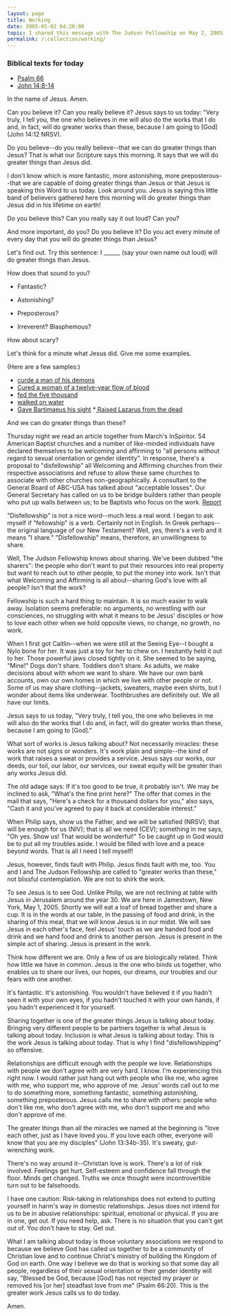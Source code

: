 ```yaml
---
layout: page
title: Working
date: 2005-05-02 04:20:00
topic: I shared this message with The Judson Fellowship on May 2, 2005in Jamestown, New York 
permalink: /:collection/working/
---
```


### Biblical texts for today ###

* [Psalm 66](http://search.americanbible.org/bible/search.cfm?book=PS&amp;chapter=66&amp;verse=&amp;version=CEV) 
* [John 14:8-14](http://search.americanbible.org/bible/search.cfm?book=JOHN&amp;chapter=14&amp;verse=8-14&amp;version=CEV)

In the name of Jesus. Amen.

Can you believe it? Can you really believe it? Jesus says to us today:
"Very truly, I tell you, the one who believes in me will also do the
works that I do and, in fact, will do greater works than these,
because I am going to [God] (John 14:12 NRSV).

Do you believe--do you really believe--that we can do greater things
than Jesus? That is what our Scripture says this morning. It says that
we will do greater things than Jesus did.

I don't know which is more fantastic, more astonishing, more
preposterous--that we are capable of doing greater things than Jesus
or that Jesus is speaking this Word to us today. Look around you.
Jesus is saying this little band of believers gathered here this
morning will do greater things than Jesus did in his lifetime on
earth!

Do you believe this? Can you really say it out loud? Can you?

And more important, do you? Do you believe it? Do you act every
minute of every day that you will do greater things than Jesus?

Let's find out. Try this sentence: I ______ (say your own name out
loud) will do greater things than Jesus.

How does that sound to you? 

* Fantastic? 
* Astonishing? 
* Preposterous?

* Irreverent? Blasphemous?

How about scary?

Let's think for a minute what Jesus did. Give me some examples.

(Here are a few samples:)

* [curde a man of his demons](http://search.americanbible.org/bible/search.cfm?book=MARK&amp;chapter=5&amp;verse=1-20&amp;version=CEV)
* [Cured a woman of a twelve-year flow of blood](http://search.americanbible.org/bible/search.cfm?book=MARK&amp;chapter=5&amp;verse=25-34&amp;version=CEV)
* [fed the five thousand](http://search.americanbible.org/bible/search.cfm?book=MARK&amp;chapter=6&amp;verse=30-44&amp;version=CEV)
* [walked on water](http://search.americanbible.org/bible/search.cfm?book=MARK&amp;chapter=6&amp;verse=45-52&amp;version=CEV)
* [Gave Bartimaeus his sight](http://search.americanbible.org/bible/search.cfm?book=MARK&amp;chapter=10&amp;verse=46-52&amp;version=CEV)
*[ Raised Lazarus from the dead](http://search.americanbible.org/bible/search.cfm?book=JOHN&amp;chapter=11&amp;verse=1-44&amp;version=CEV)

And we can do greater things than these?

Thursday night we read an article together from March's InSpiritor. 54
American Baptist churches and a number of like-minded individuals have
declared themselves to be welcoming and affirming to "all persons
without regard to sexual orientation or gender identity". In response,
there's a proposal to "disfellowship" all Welcoming and Affirming
churches from their respective associations and refuse to allow these
same churches to associate with other churches non-geographically. A
consultant to the General Board of ABC-USA has talked about
"acceptable losses". Our General Secretary has called on us to be
bridge builders rather than people who put up walls between us; to be
Baptists who focus on the work.
[Report](http://www.abc-usa.org/gensec/200411armgbreport.html)

"Disfellowship" is not a nice word--much less a real word. I began to
ask myself if "fellowship" is a verb. Certainly not in English. In
Greek perhaps--the original language of our New Testament? Well, yes,
there's a verb and it means "I share." "Disfellowship" means,
therefore, an unwillingness to share.

Well, The Judson Fellowship knows about sharing. We've been dubbed
"the sharers": the people who don't want to put their resources into
real property but want to reach out to other people, to put the money
into work. Isn't that what Welcoming and Affirming is all
about--sharing God's love with all people? Isn't that the work?

Fellowship is such a hard thing to maintain. It is so much easier to
walk away. Isolation seems preferable: no arguments, no wrestling with
our consciences, no struggling with what it means to be Jesus'
disciples or how to love each other when we hold opposite views, no
change, no growth, no work.

When I first got Caitlin--when we were still at the Seeing Eye--I
bought a Nylo bone for her. It was just a toy for her to chew on. I
hesitantly held it out to her. Those powerful jaws closed tightly on
it. She seemed to be saying, "Mine!" Dogs don't share. Toddlers don't
share. As adults, we make decisions about with whom we want to share.
We have our own bank accounts, own our own homes in which we live with
other people or not. Some of us may share clothing--jackets, sweaters,
maybe even shirts, but I wonder about items like underwear.
Toothbrushes are definitely out. We all have our limits.

Jesus says to us today, "Very truly, I tell you, the one who believes
in me will also do the works that I do and, in fact, will do greater
works than these, because I am going to [God]."

What sort of works is Jesus talking about? Not necessarily miracles:
these works are not signs or wonders. It's work plain and simple--the
kind of work that raises a sweat or provides a service. Jesus says our
works, our deeds, our toil, our labor, our services, our sweat equity
will be greater than any works Jesus did.

The old adage says: If it's too good to be true, it probably isn't. We
may be inclined to ask, "What's the fine print here?" The offer that
comes in the mail that says, "Here's a check for a thousand dollars
for you," also says, "Cash it and you've agreed to pay it back at
considerable interest."

When Philip says, show us the Father, and we will be satisfied (NRSV);
that will be enough for us (NIV); that is all we need (CEV); something
in me says, "Oh yes. Show us! That would be wonderful!" To be caught
up in God would be to put all my troubles aside. I would be filled
with love and a peace beyond words. That is all I need I tell myself!

Jesus, however, finds fault with Philip. Jesus finds fault with me,
too. You and I and The Judson Fellowship are called to "greater works
than these," not blissful contemplation. We are not to shirk the work.

To see Jesus is to see God. Unlike Philip, we are not reclining at
table with Jesus in Jerusalem around the year 30. We are here in
Jamestown, New York, May 1, 2005. Shortly we will eat a loaf of bread
together and share a cup. It is in the words at our table, in the
passing of food and drink, in the sharing of this meal, that we will
know Jesus is in our midst. We will see Jesus in each other's face,
feel Jesus' touch as we are handed food and drink and we hand food and
drink to another person. Jesus is present in the simple act of
sharing. Jesus is present in the work.

Think how different we are. Only a few of us are biologically related.
Think how little we have in common. Jesus is the one who binds us
together, who enables us to share our lives, our hopes, our dreams,
our troubles and our fears with one another.

It's fantastic. It's astonishing. You wouldn't have believed it if you
hadn't seen it with your own eyes, if you hadn't touched it with your
own hands, if you hadn't experienced it for yourself.

Sharing together is one of the greater things Jesus is talking about
today. Bringing very different people to be partners together is what
Jesus is talking about today. Inclusion is what Jesus is talking about
today. This is the work Jesus is talking about today. That is why I
find "disfellowshipping" so offensive.

Relationships are difficult enough with the people we love.
Relationships with people we don't agree with are very hard. I know.
I'm experiencing this right now. I would rather just hang out with
people who like me, who agree with me, who support me, who approve of
me. Jesus' words call out to me to do something more, something
fantastic, something astonishing, something preposterous. Jesus calls
me to share with others: people who don't like me, who don't agree
with me, who don't support me and who don't approve of me.

The greater things than all the miracles we named at the beginning is
"love each other, just as I have loved you. If you love each other,
everyone will know that you are my disciples" (John 13:34b-35). It's
sweaty, gut-wrenching work.

There's no way around it--Christian love is work. There's a lot of
risk involved. Feelings get hurt. Self-esteem and confidence fall
through the floor. Minds get changed. Truths we once thought were
incontrovertible turn out to be falsehoods.

I have one caution: Risk-taking in relationships does not extend to
putting yourself in harm's way in domestic relationships. Jesus does
not intend for us to be in abusive relationships: spiritual, emotional
or physical. If you are in one, get out. If you need help, ask. There
is no situation that you can't get out of. You don't have to stay. Get
out.

What I am talking about today is those voluntary associations we
respond to because we believe God has called us together to be a
community of Christian love and to continue Christ's ministry of
building the Kingdom of God on earth. One way I believe we do that is
working so that some day all people, regardless of their sexual
orientation or their gender identity will say, "Blessed be God,
because [God] has not rejected my prayer or removed his [or her]
steadfast love from me" (Psalm 66:20). This is the greater work Jesus
calls us to do today.

Amen.
